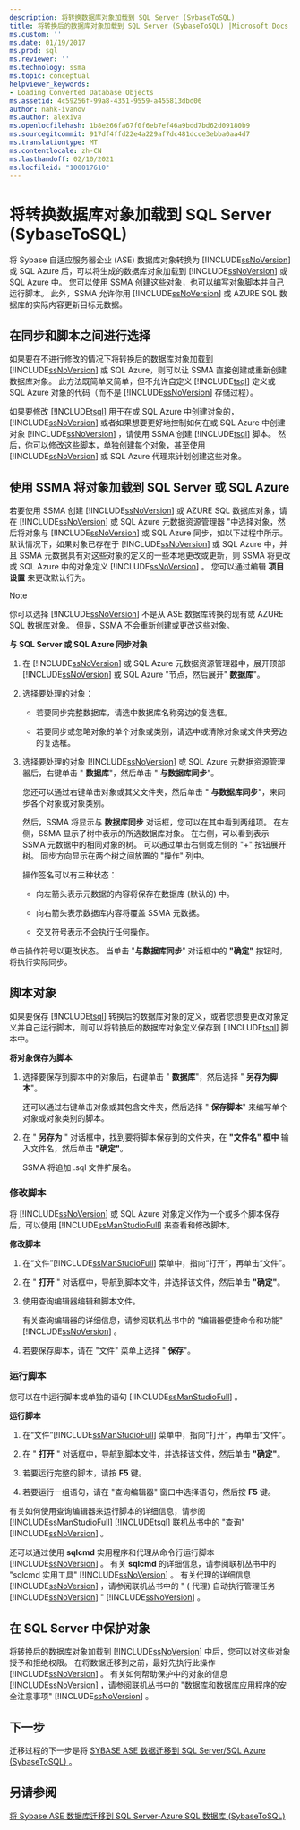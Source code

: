 ```yaml
---
description: 将转换数据库对象加载到 SQL Server (SybaseToSQL)
title: 将转换后的数据库对象加载到 SQL Server (SybaseToSQL) |Microsoft Docs
ms.custom: ''
ms.date: 01/19/2017
ms.prod: sql
ms.reviewer: ''
ms.technology: ssma
ms.topic: conceptual
helpviewer_keywords:
- Loading Converted Database Objects
ms.assetid: 4c59256f-99a8-4351-9559-a455813dbd06
author: nahk-ivanov
ms.author: alexiva
ms.openlocfilehash: 1b8e266fa67f0f6eb7ef46a9bdd7bd62d09180b9
ms.sourcegitcommit: 917df4ffd22e4a229af7dc481dcce3ebba0aa4d7
ms.translationtype: MT
ms.contentlocale: zh-CN
ms.lasthandoff: 02/10/2021
ms.locfileid: "100017610"
---
```

# <a name="loading-converted-database-objects-into-sql-server-sybasetosql"></a>将转换数据库对象加载到 SQL Server (SybaseToSQL)
将 Sybase 自适应服务器企业 (ASE) 数据库对象转换为 [!INCLUDE[ssNoVersion](../../includes/ssnoversion-md.md)] 或 SQL Azure 后，可以将生成的数据库对象加载到 [!INCLUDE[ssNoVersion](../../includes/ssnoversion-md.md)] 或 SQL Azure 中。 您可以使用 SSMA 创建这些对象，也可以编写对象脚本并自己运行脚本。 此外，SSMA 允许你用 [!INCLUDE[ssNoVersion](../../includes/ssnoversion-md.md)] 或 AZURE SQL 数据库的实际内容更新目标元数据。  
  
## <a name="choosing-between-synchronization-and-scripts"></a>在同步和脚本之间进行选择  
如果要在不进行修改的情况下将转换后的数据库对象加载到 [!INCLUDE[ssNoVersion](../../includes/ssnoversion-md.md)] 或 SQL Azure，则可以让 SSMA 直接创建或重新创建数据库对象。 此方法既简单又简单，但不允许自定义 [!INCLUDE[tsql](../../includes/tsql-md.md)] 定义或 SQL Azure 对象的代码（而不是 [!INCLUDE[ssNoVersion](../../includes/ssnoversion-md.md)] 存储过程）。  
  
如果要修改 [!INCLUDE[tsql](../../includes/tsql-md.md)] 用于在或 SQL Azure 中创建对象的， [!INCLUDE[ssNoVersion](../../includes/ssnoversion-md.md)] 或者如果想要更好地控制如何在或 SQL Azure 中创建对象 [!INCLUDE[ssNoVersion](../../includes/ssnoversion-md.md)] ，请使用 SSMA 创建 [!INCLUDE[tsql](../../includes/tsql-md.md)] 脚本。 然后，你可以修改这些脚本，单独创建每个对象，甚至使用 [!INCLUDE[ssNoVersion](../../includes/ssnoversion-md.md)] 或 SQL Azure 代理来计划创建这些对象。  
  
## <a name="using-ssma-to-load-objects-into-sql-server-or-sql-azure"></a>使用 SSMA 将对象加载到 SQL Server 或 SQL Azure  
若要使用 SSMA 创建 [!INCLUDE[ssNoVersion](../../includes/ssnoversion-md.md)] 或 AZURE SQL 数据库对象，请在 [!INCLUDE[ssNoVersion](../../includes/ssnoversion-md.md)] 或 SQL Azure 元数据资源管理器 "中选择对象，然后将对象与 [!INCLUDE[ssNoVersion](../../includes/ssnoversion-md.md)] 或 SQL Azure 同步，如以下过程中所示。 默认情况下，如果对象已存在于 [!INCLUDE[ssNoVersion](../../includes/ssnoversion-md.md)] 或 SQL Azure 中，并且 SSMA 元数据具有对这些对象的定义的一些本地更改或更新，则 SSMA 将更改或 SQL Azure 中的对象定义 [!INCLUDE[ssNoVersion](../../includes/ssnoversion-md.md)] 。 您可以通过编辑 **项目设置** 来更改默认行为。  
  
> [!NOTE]  
> 你可以选择 [!INCLUDE[ssNoVersion](../../includes/ssnoversion-md.md)] 不是从 ASE 数据库转换的现有或 AZURE SQL 数据库对象。 但是，SSMA 不会重新创建或更改这些对象。  
  
**与 SQL Server 或 SQL Azure 同步对象**  
  
1.  在 [!INCLUDE[ssNoVersion](../../includes/ssnoversion-md.md)] 或 SQL Azure 元数据资源管理器中，展开顶部 [!INCLUDE[ssNoVersion](../../includes/ssnoversion-md.md)] 或 SQL Azure "节点，然后展开" **数据库**"。  
  
2.  选择要处理的对象：  
  
    -   若要同步完整数据库，请选中数据库名称旁边的复选框。  
  
    -   若要同步或忽略对象的单个对象或类别，请选中或清除对象或文件夹旁边的复选框。  
  
3.  选择要处理的对象 [!INCLUDE[ssNoVersion](../../includes/ssnoversion-md.md)] 或 SQL Azure 元数据资源管理器后，右键单击 " **数据库**"，然后单击 " **与数据库同步**"。  
  
    您还可以通过右键单击对象或其父文件夹，然后单击 "  **与数据库同步**"，来同步各个对象或对象类别。  
  
    然后，SSMA 将显示与 **数据库同步** 对话框，您可以在其中看到两组项。 在左侧，SSMA 显示了树中表示的所选数据库对象。 在右侧，可以看到表示 SSMA 元数据中的相同对象的树。 可以通过单击右侧或左侧的 "+" 按钮展开树。 同步方向显示在两个树之间放置的 "操作" 列中。  
  
    操作签名可以有三种状态：  
  
    -   向左箭头表示元数据的内容将保存在数据库 (默认的) 中。  
  
    -   向右箭头表示数据库内容将覆盖 SSMA 元数据。  
  
    -   交叉符号表示不会执行任何操作。  
  
单击操作符号以更改状态。 当单击 "**与数据库同步**" 对话框中的 **"确定"** 按钮时，将执行实际同步。  
  
## <a name="scripting-objects"></a>脚本对象  
如果要保存 [!INCLUDE[tsql](../../includes/tsql-md.md)] 转换后的数据库对象的定义，或者您想要更改对象定义并自己运行脚本，则可以将转换后的数据库对象定义保存到 [!INCLUDE[tsql](../../includes/tsql-md.md)] 脚本中。  
  
**将对象保存为脚本**  
  
1.  选择要保存到脚本中的对象后，右键单击 " **数据库**"，然后选择 " **另存为脚本**"。  
  
    还可以通过右键单击对象或其包含文件夹，然后选择 " **保存脚本**" 来编写单个对象或对象类别的脚本。  
  
2.  在 " **另存为** " 对话框中，找到要将脚本保存到的文件夹，在 **"文件名" 框中** 输入文件名，然后单击 **"确定"**。  
  
    SSMA 将追加 .sql 文件扩展名。  
  
### <a name="modifying-scripts"></a>修改脚本  
将 [!INCLUDE[ssNoVersion](../../includes/ssnoversion-md.md)] 或 SQL Azure 对象定义作为一个或多个脚本保存后，可以使用 [!INCLUDE[ssManStudioFull](../../includes/ssmanstudiofull-md.md)] 来查看和修改脚本。  
  
**修改脚本**  
  
1.  在“文件”[!INCLUDE[ssManStudioFull](../../includes/ssmanstudiofull-md.md)] 菜单中，指向“打开”，再单击“文件”。  
  
2.  在 " **打开** " 对话框中，导航到脚本文件，并选择该文件，然后单击 **"确定"**。  
  
3.  使用查询编辑器编辑和脚本文件。  
  
    有关查询编辑器的详细信息，请参阅联机丛书中的 "编辑器便捷命令和功能" [!INCLUDE[ssNoVersion](../../includes/ssnoversion-md.md)] 。  
  
4.  若要保存脚本，请在 "文件" 菜单上选择 " **保存**"。  
  
### <a name="running-scripts"></a>运行脚本  
您可以在中运行脚本或单独的语句 [!INCLUDE[ssManStudioFull](../../includes/ssmanstudiofull-md.md)] 。  
  
**运行脚本**  
  
1.  在“文件”[!INCLUDE[ssManStudioFull](../../includes/ssmanstudiofull-md.md)] 菜单中，指向“打开”，再单击“文件”。  
  
2.  在 " **打开** " 对话框中，导航到脚本文件，并选择该文件，然后单击 **"确定"**。  
  
3.  若要运行完整的脚本，请按 **F5** 键。  
  
4.  若要运行一组语句，请在 "查询编辑器" 窗口中选择语句，然后按 **F5** 键。  
  
有关如何使用查询编辑器来运行脚本的详细信息，请参阅 [!INCLUDE[ssManStudioFull](../../includes/ssmanstudiofull-md.md)] [!INCLUDE[tsql](../../includes/tsql-md.md)] 联机丛书中的 "查询" [!INCLUDE[ssNoVersion](../../includes/ssnoversion-md.md)] 。  
  
还可以通过使用 **sqlcmd** 实用程序和代理从命令行运行脚本 [!INCLUDE[ssNoVersion](../../includes/ssnoversion-md.md)] 。 有关 **sqlcmd** 的详细信息，请参阅联机丛书中的 "sqlcmd 实用工具" [!INCLUDE[ssNoVersion](../../includes/ssnoversion-md.md)] 。 有关代理的详细信息 [!INCLUDE[ssNoVersion](../../includes/ssnoversion-md.md)] ，请参阅联机丛书中的 " ( 代理) 自动执行管理任务 [!INCLUDE[ssNoVersion](../../includes/ssnoversion-md.md)] " [!INCLUDE[ssNoVersion](../../includes/ssnoversion-md.md)] 。  
  
## <a name="securing-objects-in-sql-server"></a>在 SQL Server 中保护对象  
将转换后的数据库对象加载到 [!INCLUDE[ssNoVersion](../../includes/ssnoversion-md.md)] 中后，您可以对这些对象授予和拒绝权限。 在将数据迁移到之前，最好先执行此操作 [!INCLUDE[ssNoVersion](../../includes/ssnoversion-md.md)] 。 有关如何帮助保护中的对象的信息 [!INCLUDE[ssNoVersion](../../includes/ssnoversion-md.md)] ，请参阅联机丛书中的 "数据库和数据库应用程序的安全注意事项" [!INCLUDE[ssNoVersion](../../includes/ssnoversion-md.md)] 。  
  
## <a name="next-step"></a>下一步  
迁移过程的下一步是将 [SYBASE ASE 数据迁移到 SQL Server/SQL Azure (SybaseToSQL) ](./migrating-sybase-ase-data-into-sql-server-azure-sql-db-sybasetosql.md)。  
  
## <a name="see-also"></a>另请参阅  
[将 Sybase ASE 数据库迁移到 SQL Server-Azure SQL 数据库 &#40;SybaseToSQL&#41;](../../ssma/sybase/migrating-sybase-ase-databases-to-sql-server-azure-sql-db-sybasetosql.md)  
